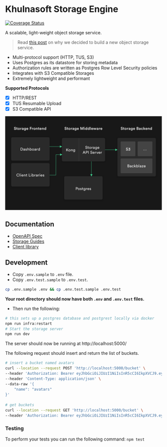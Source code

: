 # Khulnasoft Storage Engine

[![Coverage Status](https://coveralls.io/repos/github/khulnasoft/storage-api/badge.svg?branch=master)](https://coveralls.io/github/khulnasoft/storage-api?branch=master)

A scalable, light-weight object storage service.

> Read [this post](https://khulnasoft.com/blog/2021/03/30/khulnasoft-storage) on why we decided to build a new object storage service.

- Multi-protocol support (HTTP, TUS, S3)
- Uses Postgres as its datastore for storing metadata
- Authorization rules are written as Postgres Row Level Security policies
- Integrates with S3 Compatible Storages
- Extremely lightweight and performant


**Supported Protocols**

- [x] HTTP/REST
- [x] TUS Resumable Upload
- [x] S3 Compatible API

![Architecture](./static/architecture.png?raw=true 'Architecture')

## Documentation

- [OpenAPI Spec](https://khulnasoft.github.io/storage)
- [Storage Guides](https://khulnasoft.com/docs/guides/storage)
- [Client library](https://khulnasoft.com/docs/reference/javascript/storage-createbucket)

## Development

- Copy `.env.sample` to `.env` file.
- Copy `.env.test.sample` to `.env.test`.

```bash
cp .env.sample .env && cp .env.test.sample .env.test
````

**Your root directory should now have both `.env` and `.env.test` files.**

- Then run the following:

```bash
# this sets up a postgres database and postgrest locally via docker
npm run infra:restart
# Start the storage server
npm run dev
```

The server should now be running at http://localhost:5000/

The following request should insert and return the list of buckets.

```bash
# insert a bucket named avatars
curl --location --request POST 'http://localhost:5000/bucket' \
--header 'Authorization: Bearer eyJhbGciOiJIUzI1NiIsInR5cCI6IkpXVCJ9.eyJyb2xlIjoic2VydmljZV9yb2xlIiwiaWF0IjoxNjEzNTMxOTg1LCJleHAiOjE5MjkxMDc5ODV9.th84OKK0Iz8QchDyXZRrojmKSEZ-OuitQm_5DvLiSIc' \
--header 'Content-Type: application/json' \
--data-raw '{
    "name": "avatars"
}'

# get buckets
curl --location --request GET 'http://localhost:5000/bucket' \
--header 'Authorization: Bearer eyJhbGciOiJIUzI1NiIsInR5cCI6IkpXVCJ9.eyJyb2xlIjoic2VydmljZV9yb2xlIiwiaWF0IjoxNjEzNTMxOTg1LCJleHAiOjE5MjkxMDc5ODV9.th84OKK0Iz8QchDyXZRrojmKSEZ-OuitQm_5DvLiSIc'
```

### Testing

To perform your tests you can run the following command: `npm test`

